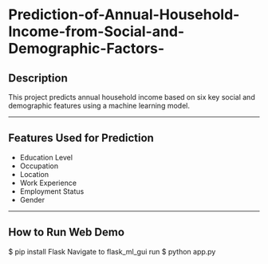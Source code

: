 # Prediction-of-Annual-Household-Income-from-Social-and-Demographic-Factors-


##  Description
This project predicts annual household income based on six key social and demographic features using a machine learning model. 

---

## Features Used for Prediction
- Education Level  
- Occupation  
- Location  
- Work Experience  
- Employment Status  
- Gender

---

## How to Run Web Demo 
$ pip install Flask
Navigate to flask_ml_gui
run $ python app.py
